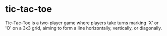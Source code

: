 # tic-tac-toe
Tic-Tac-Toe is a two-player game where players take turns marking 'X' or 'O' on a 3x3 grid, aiming to form a line horizontally, vertically, or diagonally.
